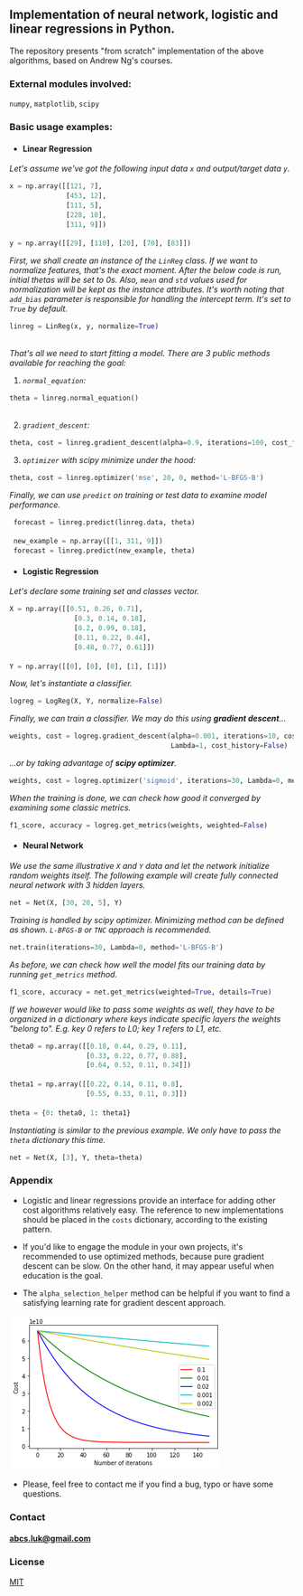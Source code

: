## Implementation of neural network, logistic and linear regressions in Python.

The repository presents "from scratch" implementation of the above algorithms, based on Andrew Ng's courses.


### External modules involved:

`numpy`, `matplotlib`, `scipy`


### Basic usage examples:
  * #### Linear Regression
  
   *Let's assume we've got the following input data `x` and output/target data `y`.*
  
  ```python
  x = np.array([[121, 7],
                [453, 12],
                [111, 5],
                [228, 10],
                [311, 9]])

  y = np.array([[29], [110], [20], [70], [83]])
  
  ```
     
   *First, we shall create an instance of the `LinReg` class. If we want to normalize features, that's the exact moment. After the below code is run, initial thetas will be set to 0s. Also, `mean` and `std` values used for normalization will be kept as the instance attributes. It's worth noting that `add_bias` parameter is responsible for handling the intercept term. It's set to `True` by default.*
  
  ```python
  linreg = LinReg(x, y, normalize=True)
    
  ```
  
  *That's all we need to start fitting a model. There are 3 public methods available for reaching the goal:*  
   1. *`normal_equation`:* 
   
   ```python
   theta = linreg.normal_equation()
    
   ```
   2. *`gradient_descent`:*
   
   ```python
   theta, cost = linreg.gradient_descent(alpha=0.9, iterations=100, cost_fnt='mse', Lambda=0)
   
   ```
   3. *`optimizer` with scipy minimize under the hood:*
   
   ```python
   theta, cost = linreg.optimizer('mse', 20, 0, method='L-BFGS-B')
   
   ```
   
  *Finally, we can use `predict` on training or test data to examine model performance.*
   
   ```python
    forecast = linreg.predict(linreg.data, theta)
   
    new_example = np.array([[1, 311, 9]])
    forecast = linreg.predict(new_example, theta)
   
   ```
  
  * #### Logistic Regression
  
  *Let's declare some training set and classes vector.*
  
  ```python
  X = np.array([[0.51, 0.26, 0.71],
                  [0.3, 0.14, 0.18],
                  [0.2, 0.99, 0.18],
                  [0.11, 0.22, 0.44],
                  [0.48, 0.77, 0.61]])

  Y = np.array([[0], [0], [0], [1], [1]])
  
  ```
  
  *Now, let's instantiate a classifier.*
  
  ```python
  logreg = LogReg(X, Y, normalize=False)
  
  ```
  
  *Finally, we can train a classifier. We may do this using **gradient descent**...*
  
  ```python
  weights, cost = logreg.gradient_descent(alpha=0.001, iterations=10, cost_fnt='sigmoid', 
                                          Lambda=1, cost_history=False)
  
  ```
  
  *...or by taking advantage of **scipy optimizer**.*
  
  ```python
  weights, cost = logreg.optimizer('sigmoid', iterations=30, Lambda=0, method='TNC')
  
  ```
  
  *When the training is done, we can check how good it converged by examining some classic metrics.*
  
  ```python
  f1_score, accuracy = logreg.get_metrics(weights, weighted=False)
  
  ```
  
  
  * #### Neural Network
  *We use the same illustrative `X` and `Y` data and let the network initialize random weights itself.
  The following example will create fully connected neural network with 3 hidden layers.*
  
  ```python
  net = Net(X, [30, 20, 5], Y)
  
  ```
  
  *Training is handled by scipy optimizer. Minimizing method can be defined as shown. `L-BFGS-B` or `TNC` approach is recommended.*
  
  ```python
  net.train(iterations=30, Lambda=0, method='L-BFGS-B')
  
  ```
  
  *As before, we can check how well the model fits our training data by running `get_metrics` method.*
  
  ```python
  f1_score, accuracy = net.get_metrics(weighted=True, details=True)
  
  ```
  
  *If we however would like to pass some weights as well, they have to be organized in a dictionary where keys indicate specific layers the weights "belong to". E.g. key 0 refers to L0; key 1 refers to L1, etc.*
  
  ```python
  theta0 = np.array([[0.18, 0.44, 0.29, 0.11],
                     [0.33, 0.22, 0.77, 0.88],
                     [0.64, 0.52, 0.11, 0.34]])

  theta1 = np.array([[0.22, 0.14, 0.11, 0.8],
                     [0.55, 0.33, 0.11, 0.3]])

  theta = {0: theta0, 1: theta1}
  
  ```
  
  *Instantiating is similar to the previous example. We only have to pass the `theta` dictionary this time.*
  
  ```python
  net = Net(X, [3], Y, theta=theta)
  ```

### Appendix

  * Logistic and linear regressions provide an interface for adding other cost algorithms relatively easy. The reference to new implementations should be placed in the `costs` dictionary, according to the existing pattern.

  * If you'd like to engage the module in your own projects, it's recommended to use optimized methods, because pure gradient descent can be slow. On the other hand, it may appear useful when education is the goal.

  * The `alpha_selection_helper` method can be helpful if you want to find a satisfying learning rate for gradient descent approach.

![image.png](alpha_pic.png)

  * Please, feel free to contact me if you find a bug, typo or have some questions.

### Contact

#### abcs.luk@gmail.com

### License
[MIT](https://choosealicense.com/licenses/mit/)
